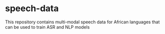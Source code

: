 # speech-data
This repository contains multi-modal speech data for African languages that can be used to train ASR and NLP models
